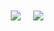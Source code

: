  <div style="display: flex;">
  <a  href="https://github.com/anuraghazra/github-readme-stats">
    <!--Github stats card-->
    <img style="margin: 10px;" align="left" src="https://github-readme-stats.vercel.app/api?username=nanosuke&count_private=true&show_icons=true&theme=cobalt2" />
  </a>
 
  <a href="https://github.com/anuraghazra/github-readme-stats">
    <!--Top languages card-->
    <img style="margin: 10px;" align="left" src="https://github-readme-stats.vercel.app/api/top-langs/?username=nanosuke&theme=cobalt2&layout=compact" />
  </a>
</div>
